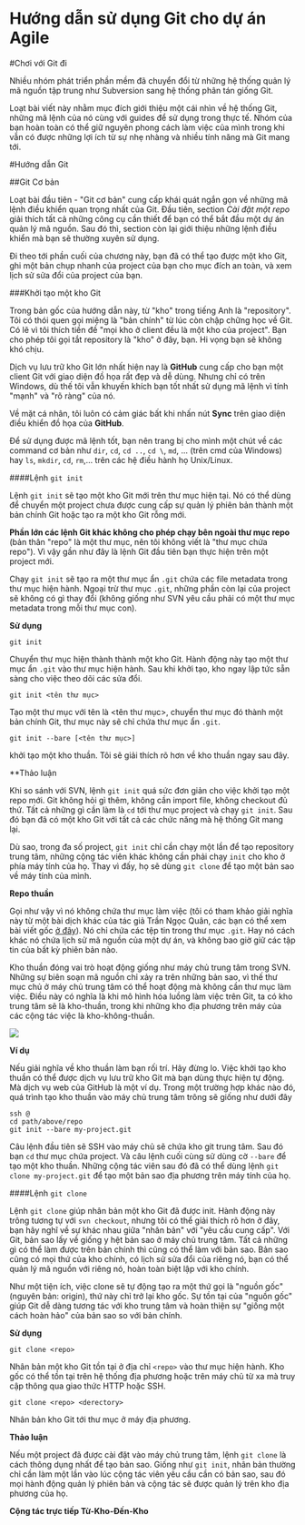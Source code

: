 [link_gitbare]: http://www-cs-students.stanford.edu/~blynn/gitmagic/intl/vi/ch03.html

Hướng dẫn sử dụng Git cho dự án Agile
=====================================

#Chơi với Git đi

Nhiều nhóm phát triển phần mềm đã chuyển đổi từ những hệ thống quản lý mã nguồn 
tập trung như Subversion sang hệ thống phân tán giống Git.

Loạt bài viết này nhằm mục đích giới thiệu một cái nhìn về hệ thống Git, những 
mã lệnh của nó cùng với guides để sử dụng trong thực tế. Nhóm của bạn hoàn toàn
có thể giữ nguyên phong cách làm việc của mình trong khi vẫn có được những lợi 
ích từ sự nhẹ nhàng và nhiều tính năng mà Git mang tới.

#Hướng dẫn Git

##Git Cơ bản

Loạt bài đầu tiên - "Git cơ bản" cung cấp khái quát ngắn gọn về những mã lệnh
điều khiển quan trọng nhất của Git. Đầu tiên, section *Cài đặt một repo*
giải thích tất cả những công cụ cần thiết để bạn có thể bắt đầu một dự án quản
lý mã nguồn. Sau đó thì, section còn lại giới thiệu những lệnh điều khiển mà 
bạn sẽ thường xuyên sử dụng.

Đi theo tới phần cuối của chương này, bạn đã có thể tạo được một kho Git,
ghi một bản chụp nhanh của project của bạn cho mục đích an toàn, và xem lịch sử
sửa đổi của project của bạn.

###Khởi tạo một kho Git

Trong bản gốc của hướng dẫn này, từ "kho" trong tiếng Anh là "repository".
Tôi có thói quen gọi miệng là "bản chính" từ lúc còn chập chững học về Git. Có 
lẽ vì tôi thích tiền đề "mọi kho ở client đều là một kho của project". Bạn cho 
phép tôi gọi tắt repository là "kho" ở đây, bạn. Hi vọng bạn sẽ không khó chịu.

Dịch vụ lưu trữ kho Git lớn nhất hiện nay là **GitHub** cung cấp cho bạn một 
client Git với giao diện đồ họa rất đẹp và dễ dùng. Nhưng chỉ có trên Windows, 
dù thế tôi vẫn khuyến khích bạn tốt nhất sử dụng mã lệnh vì tính "mạnh" và 
"rõ ràng" của nó.

Về mặt cá nhân, tôi luôn có cảm giác bất khi nhấn nút **Sync** trên giao diện
điều khiển đồ họa của **GitHub**.

Để sử dụng được mã lệnh tốt, bạn nên trang bị cho mình một chút về các command
cơ bản như `dir`, `cd`, `cd ..`, `cd \`, `md`, ... (trên cmd của Windows) hay
`ls`, `mkdir`, `cd`, `rm`,... trên các hệ điều hành họ Unix/Linux.

####Lệnh `git init`

Lệnh `git init` sẽ tạo một kho Git mới trên thư mục hiện tại. Nó có thể dùng
để chuyển một project chưa được cung cấp sự quản lý phiên bản thành một bản
chính Git hoặc tạo ra một kho Git rỗng mới.

**Phần lớn các lệnh Git khác không cho phép chạy bên ngoài thư mục repo**
 (bản thân "repo" là một thư mục, nên tôi không viết là "thư mục chứa 
 repo"). Vì vậy gần như đây là lệnh Git đầu tiên bạn thực hiện trên một 
 project mới.

Chạy `git init` sẽ tạo ra một thư mục ẩn `.git` chứa các file metadata trong 
thư mục hiện hành. Ngoại trừ thư mục `.git`, những phần còn lại của
project sẽ không có gì thay đổi (không giống như SVN yêu cầu phải có một thư
mục metadata trong mỗi thư mục con).

**Sử dụng**

    git init

Chuyển thư mục hiện thành thành một kho Git. Hành động này tạo một thư 
mục ẩn `.git` vào thư mục hiện hành. Sau khi khởi tạo, kho ngay lập tức
sẵn sàng cho việc theo dõi các sửa đổi.

    git init <tên thư mục>

Tạo một thư mục với tên là <tên thư mục>, chuyển thư mục đó thành một bản 
chính Git, thư mục này sẽ chỉ chứa thư mục ẩn `.git`.

    git init --bare [<tên thư mục>]

khởi tạo một kho thuần. Tôi sẽ giải thích rõ hơn về kho thuần ngay sau đây.

**Thảo luận

Khi so sánh với SVN, lệnh `git init` quá sức đơn giản cho việc khởi tạo một 
repo mới. Git không hỏi gì thêm, không cần import file, không checkout đủ thứ.
Tất cả những gì cần làm là `cd` tới thư mục project và chạy `git init`. Sau đó
bạn đã có một kho Git với tất cả các chức năng mà hệ thống Git mang lại.

Dù sao, trong đa số project, `git init` chỉ cần chạy một lần để tạo repository 
trung tâm, những cộng tác viên khác không cần phải chạy `init` cho kho ở phía
máy tính của họ. Thay vì đấy, họ sẽ dùng `git clone` để tạo một bản sao về máy 
tính của mình.

**Repo thuần**

Gọi như vậy vì nó không chứa thư mục làm việc (tôi có tham khảo 
giải nghĩa này từ một bài dịch khác của tác giả Trần Ngọc Quân, các bạn có thể
xem bài viết gốc [ở đây][link_gitbare]). Nó chỉ chứa các tệp tin trong thư mục 
`.git`. Hay nó cách khác nó chứa lịch sử mã nguồn của một dự án, và không bao
giờ giữ các tập tin của bất kỳ phiên bản nào.

Kho thuần đóng vai trò hoạt động giống như máy chủ trung tâm trong SVN. Những 
sự biên soạn mã nguồn chỉ xảy ra trên những bản sao, vì thế thư mục chủ ở máy 
chủ trung tâm có thể hoạt động mà không cần thư mục làm việc. Điều này có nghĩa
là khi mô hình hóa luồng làm việc trên Git, ta có kho trung tâm sẽ là kho-thuần,
trong khi những kho địa phương trên máy của các cộng tác việc là 
kho-không-thuần.

![](git-tutorial-basics-init-barrepositories.png)

**Ví dụ**

Nếu giải nghĩa về kho thuần làm bạn rối trí. Hãy đừng lo. Việc khởi tạo kho 
thuần có thể được dịch vụ lưu trữ kho Git mà bạn dùng thực hiện tự động. Mà
dịch vụ web của GitHub là một ví dụ. Trong một trường hợp khác nào đó, quá 
trình tạo kho thuần vào máy chủ trung tâm trông sẽ giống như dưới đây

    ssh @
    cd path/above/repo
    git init --bare my-project.git

Câu lệnh đầu tiên sẽ SSH vào máy chủ sẽ chứa kho git trung tâm. Sau đó bạn `cd` 
thư mục chứa project. Và câu lệnh cuối cùng sử dùng cờ `--bare` để tạo một kho
thuần. Những cộng tác viên sau đó đã có thể dùng lệnh `git clone my-project.git`
để tạo một bản sao địa phương trên máy tính của họ.

####Lệnh `git clone`

Lệnh `git clone` giúp nhân bản một kho Git đã được init. Hành động này trông 
tương tự với `svn checkout`, nhưng tôi có thể giải thích rõ hơn ở đây, bạn hãy 
nghĩ về sự khác nhau giữa "nhân bản" với "yêu cầu cung cấp". Với Git, bản sao 
lấy về giống y hệt bản sao ở máy chủ trung tâm. Tất cả những gì có thể làm được
trên bản chính thì cũng có thể làm với bản sao. Bản sao cũng có mọi thứ của kho
chính, có lịch sử sửa đổi của riêng nó, bạn có thể quản lý mã nguồn với riêng 
nó, hoàn toàn biệt lập với kho chính.

Như một tiện ích, việc clone sẽ tự động tạo ra một thứ gọi là "nguồn gốc" (nguyên 
bản: origin), thứ này chỉ trở lại kho gốc. Sự tồn tại của "nguồn gốc" giúp Git 
dễ dàng tương tác với kho trung tâm và hoàn thiện sự "giống một cách hoàn hảo" 
của bản sao so với bản chính.

**Sử dụng**

    git clone <repo>

Nhân bản một kho Git tồn tại ở địa chỉ `<repo>` vào thư mục hiện hành. Kho gốc 
có thể tồn tại trên hệ thống địa phương hoặc trên máy chủ từ xa mà truy cập 
thông qua giao thức HTTP hoặc SSH.

    git clone <repo> <derectory>

Nhân bản kho Git <repo> tới thư mục <directory> ở máy địa phương.

**Thảo luận**

Nếu một project đã được cài đặt vào máy chủ trung tâm, lệnh `git clone` là cách 
thông dụng nhất để tạo bản sao. Giống như `git init`, nhân bản thường chỉ cần 
làm một lần vào lúc cộng tác viên yêu cầu cần có bản sao, sau đó mọi hành động 
quản lý phiên bản và cộng tác sẽ được quản lý trên kho địa phương của họ.

**Cộng tác trực tiếp Từ-Kho-Đến-Kho**













































